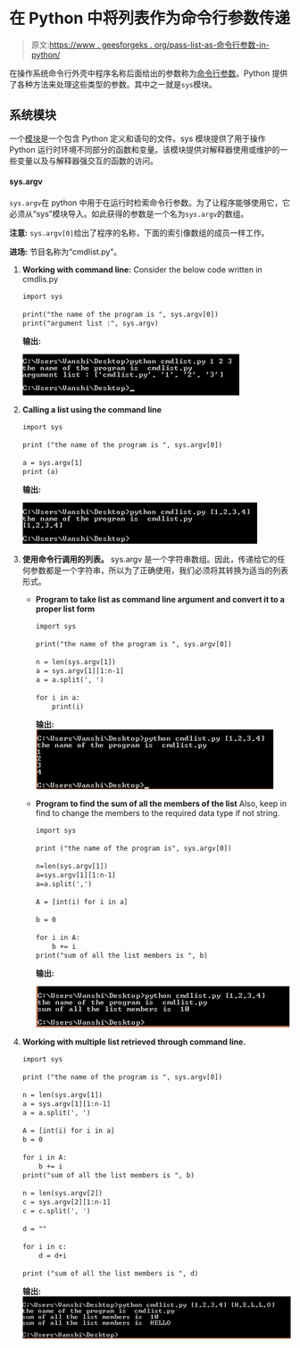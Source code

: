 # 在 Python 中将列表作为命令行参数传递

> 原文:[https://www . geesforgeks . org/pass-list-as-命令行参数-in-python/](https://www.geeksforgeeks.org/pass-list-as-command-line-argument-in-python/)

在操作系统命令行外壳中程序名称后面给出的参数称为[命令行参数](https://www.geeksforgeeks.org/command-line-arguments-in-python/)。Python 提供了各种方法来处理这些类型的参数。其中之一就是`sys`模块。

## 系统模块

一个[模块](https://www.geeksforgeeks.org/python-modules/)是一个包含 Python 定义和语句的文件。sys 模块提供了用于操作 Python 运行时环境不同部分的函数和变量。该模块提供对解释器使用或维护的一些变量以及与解释器强交互的函数的访问。

#### sys.argv

`sys.argv`在 python 中用于在运行时检索命令行参数。为了让程序能够使用它，它必须从“sys”模块导入。如此获得的参数是一个名为`sys.argv`的数组。

**注意:** `sys.argv[0]`给出了程序的名称，下面的索引像数组的成员一样工作。

**进场:**
节目名称为“cmdlist.py”。

1.  **Working with command line:** Consider the below code written in cmdlis.py

    ```
    import sys

    print("the name of the program is ", sys.argv[0])
    print("argument list :", sys.argv)
    ```

    **输出:**

    ![python-command-line](img/5b14d5a63d456dd7b0eec4031a1b5bc4.png)

2.  **Calling a list using the command line**

    ```
    import sys

    print ("the name of the program is ", sys.argv[0])

    a = sys.argv[1]
    print (a)
    ```

    **输出:**

    ![python-command-line](img/353c41e23a000ad1c64c21f703c14cc2.png)

3.  **使用命令行调用的列表。**
    sys.argv 是一个字符串数组。因此，传递给它的任何参数都是一个字符串，所以为了正确使用，我们必须将其转换为适当的列表形式。
    *   **Program to take list as command line argument and convert it to a proper list form**

        ```
        import sys

        print("the name of the program is ", sys.argv[0])

        n = len(sys.argv[1])
        a = sys.argv[1][1:n-1]
        a = a.split(', ')

        for i in a:
            print(i)
        ```

        **输出:**
        ![python-command-line-argument](img/9cc4551f72d44467ed6f911df195b48b.png)

    *   **Program to find the sum of all the members of the list**
        Also, keep in find to change the members to the required data type if not string.

        ```
        import sys

        print ("the name of the program is", sys.argv[0])

        n=len(sys.argv[1])
        a=sys.argv[1][1:n-1]
        a=a.split(',')

        A = [int(i) for i in a]

        b = 0

        for i in A:
            b += i
        print("sum of all the list members is ", b)
        ```

        **输出:**

        ![python-command-line](img/ba497be606318d5900a167d6c2d4d55c.png)

4.  **Working with multiple list retrieved through command line.**

    ```
    import sys

    print ("the name of the program is ", sys.argv[0])

    n = len(sys.argv[1])
    a = sys.argv[1][1:n-1]
    a = a.split(', ')

    A = [int(i) for i in a]
    b = 0

    for i in A:
        b += i
    print("sum of all the list members is ", b)

    n = len(sys.argv[2])
    c = sys.argv[2][1:n-1]
    c = c.split(', ')

    d = ""

    for i in c:
        d = d+i

    print ("sum of all the list members is ", d)
    ```

    **输出:**
    ![python-command-line](img/ccf68e701c88c3a29d9d3b2f730e0675.png)